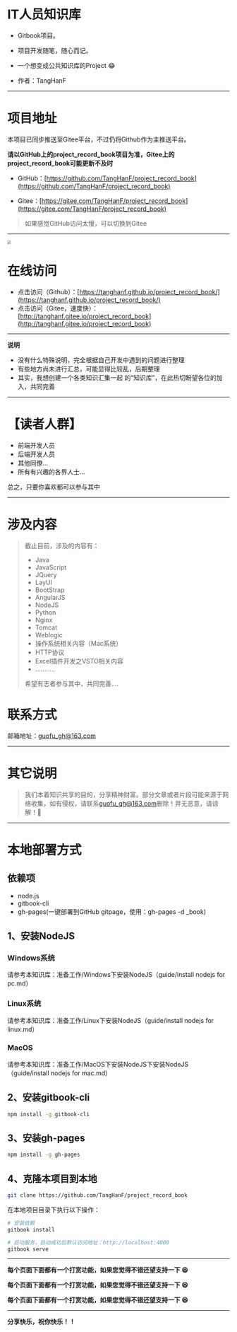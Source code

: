 # IT人员知识库

- Gitbook项目。

- 项目开发随笔，随心而记。

- 一个想变成公共知识库的Project 😂

- 作者：TangHanF

------

# 项目地址

本项目已同步推送至Gitee平台，不过仍将Github作为主推送平台。

**请以GitHub上的project_record_book项目为准，Gitee上的project_record_book可能更新不及时**


- GitHub：[https://github.com/TangHanF/project_record_book](https://github.com/TangHanF/project_record_book)

- Gitee：[https://gitee.com/TangHanF/project_record_book](https://gitee.com/TangHanF/project_record_book)


> 如果感觉GitHub访问太慢，可以切换到Gitee
------

<img src="https://gitee.com/TangHanF/pic/raw/master/hHO8IJ.png" style="zoom:50%;" />

# 在线访问

- 点击访问（Github）：[https://tanghanf.github.io/project_record_book/](https://tanghanf.github.io/project_record_book/)
- 点击访问（Gitee，速度快）：[http://tanghanf.gitee.io/project_record_book](http://tanghanf.gitee.io/project_record_book)
-----
**说明**

- 没有什么特殊说明，完全根据自己开发中遇到的问题进行整理
- 有些地方尚未进行汇总，可能显得比较乱，后期整理
- 其实，我想创建一个各类知识汇集一起 的“知识库”，在此热切盼望各位的加入，共同完善

------

# 【读者人群】

- 前端开发人员
- 后端开发人员
- 其他同僚...
- 所有有兴趣的各界人士...

总之，只要你喜欢都可以参与其中

------


# 涉及内容

> 截止目前，涉及的内容有：
>
> - Java
> - JavaScript
> - JQuery
> - LayUI
> - BootStrap
> - AngularJS
> - NodeJS
> - Python
> - Nginx
> - Tomcat
> - Weblogic
> - 操作系统相关内容（Mac系统）
> - HTTP协议
> - Excel插件开发之VSTO相关内容
> - …….....
>
> 希望有志者参与其中，共同完善....

# 联系方式

邮箱地址：[guofu_gh@163.com](mailto:guofu_gh@163.com)

------

# 其它说明

> 我们本着知识共享的目的，分享精神财富。部分文章或者片段可能来源于网络收集，如有侵权，请联系[guofu_gh@163.com](mailto:guofu_gh@163.com)删除！并无恶意，请谅解！🤝



------

# 本地部署方式

## 依赖项

- node.js
- gitbook-cli
- gh-pages(一键部署到GitHub gitpage，使用：gh-pages -d _book)

## 1、安装NodeJS

### Windows系统

请参考本知识库：准备工作/Windows下安装NodeJS（guide/install nodejs for pc.md）

### Linux系统

请参考本知识库：准备工作/Linux下安装NodeJS（guide/install nodejs for linux.md）

### MacOS

请参考本知识库：准备工作/MacOS下安装NodeJS下安装NodeJS（guide/install nodejs for mac.md）

## 2、安装gitbook-cli

```bash
npm install -g gitbook-cli
```

## 3、安装gh-pages
```bash
npm install -g gh-pages
```

## 4、克隆本项目到本地
```bash
git clone https://github.com/TangHanF/project_record_book
```

在本地项目目录下执行以下操作：

```bash
# 安装依赖
gitbook install

# 启动服务，启动成功后默认访问地址：http://localhost:4000
gitbook serve

```

------

**每个页面下面都有一个打赏功能，如果您觉得不错还望支持一下 😆**

**每个页面下面都有一个打赏功能，如果您觉得不错还望支持一下 😆**

**每个页面下面都有一个打赏功能，如果您觉得不错还望支持一下 😆**

----

**分享快乐，祝你快乐！！**